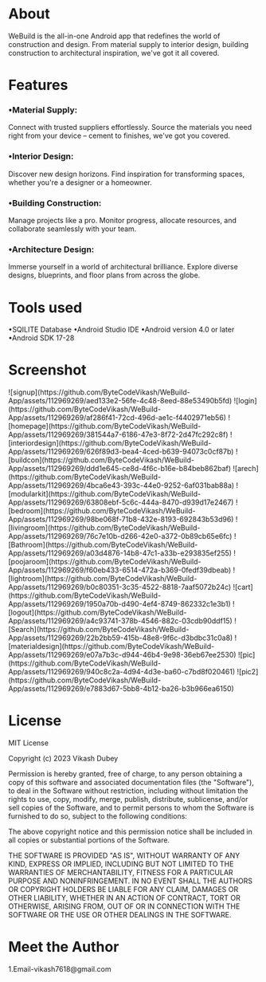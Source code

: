 <h1>About</h1>
WeBuild is the all-in-one Android app that redefines the world of construction and design. From material supply to interior design, building construction to architectural inspiration, we've got it all covered.
<h1>Features</h1>
<h3>•Material Supply:</h3> Connect with trusted suppliers effortlessly. Source the materials you need right from your device – cement to finishes, we've got you covered.
<h3>•Interior Design:</h3> Discover new design horizons. Find inspiration for transforming spaces, whether you're a designer or a homeowner.
<h3>•Building Construction:</h3> Manage projects like a pro. Monitor progress, allocate resources, and collaborate seamlessly with your team.
<h3>•Architecture Design: </h3>Immerse yourself in a world of architectural brilliance. Explore diverse designs, blueprints, and floor plans from across the globe.

<h1>Tools used</h1>
•SQILITE Database
•Android Studio IDE
•Android version 4.0 or later
•Android SDK 17-28

<h1>Screenshot</h1>
![signup](https://github.com/ByteCodeVikash/WeBuild-App/assets/112969269/aed133e2-56fe-4c48-8eed-88e53490b5fd)
![login](https://github.com/ByteCodeVikash/WeBuild-App/assets/112969269/af286f41-72cd-496d-ae1c-f4402971eb56)
![homepage](https://github.com/ByteCodeVikash/WeBuild-App/assets/112969269/381544a7-6186-47e3-8f72-2d47fc292c8f)
![interiordesign](https://github.com/ByteCodeVikash/WeBuild-App/assets/112969269/626f89d3-bea4-4ced-b639-94073c0cf87b)
![buildcon](https://github.com/ByteCodeVikash/WeBuild-App/assets/112969269/ddd1e645-ce8d-4f6c-b16e-b84beb862baf)
![arech](https://github.com/ByteCodeVikash/WeBuild-App/assets/112969269/4bca6e43-393c-44e0-9252-6af031bab88a)
![modularkit](https://github.com/ByteCodeVikash/WeBuild-App/assets/112969269/63808ebf-5c6c-444a-8470-d939d17e2467)
![bedroom](https://github.com/ByteCodeVikash/WeBuild-App/assets/112969269/98be068f-71b8-432e-8193-692843b53d96)
![livingroom](https://github.com/ByteCodeVikash/WeBuild-App/assets/112969269/76c7e10b-d266-42e0-a372-0b89cb65e6fc)
![Bathroom](https://github.com/ByteCodeVikash/WeBuild-App/assets/112969269/a03d4876-14b8-47c1-a33b-e293835ef255)
![poojaroom](https://github.com/ByteCodeVikash/WeBuild-App/assets/112969269/f60eb433-6514-472a-b369-0fedf39dbeab)
![lightroom](https://github.com/ByteCodeVikash/WeBuild-App/assets/112969269/b0c80351-3c35-4522-8818-7aaf5072b24c)
![cart](https://github.com/ByteCodeVikash/WeBuild-App/assets/112969269/1950a70b-d490-4ef4-8749-862332c1e3b1)
![logout](https://github.com/ByteCodeVikash/WeBuild-App/assets/112969269/a4c93741-378b-4546-882c-03cdb90ddf15)
![Search](https://github.com/ByteCodeVikash/WeBuild-App/assets/112969269/22b2bb59-415b-48e8-9f6c-d3bdbc31c0a8)
![materialdesign](https://github.com/ByteCodeVikash/WeBuild-App/assets/112969269/e07a7b3c-d944-46b4-9e98-36eb67ee2530)
![pic](https://github.com/ByteCodeVikash/WeBuild-App/assets/112969269/940c8c2a-4d94-4d3e-ba60-c7bd8f020461)
![pic2](https://github.com/ByteCodeVikash/WeBuild-App/assets/112969269/e7883d67-5bb8-4b12-ba26-b3b966ea6150)

<h1>License</h1>
MIT License

Copyright (c) 2023 Vikash Dubey

Permission is hereby granted, free of charge, to any person obtaining a copy of this software and associated documentation files (the "Software"), to deal in the Software without restriction, including without limitation the rights to use, copy, modify, merge, publish, distribute, sublicense, and/or sell copies of the Software, and to permit persons to whom the Software is furnished to do so, subject to the following conditions:

The above copyright notice and this permission notice shall be included in all copies or substantial portions of the Software.

THE SOFTWARE IS PROVIDED "AS IS", WITHOUT WARRANTY OF ANY KIND, EXPRESS OR IMPLIED, INCLUDING BUT NOT LIMITED TO THE WARRANTIES OF MERCHANTABILITY, FITNESS FOR A PARTICULAR PURPOSE AND NONINFRINGEMENT. IN NO EVENT SHALL THE AUTHORS OR COPYRIGHT HOLDERS BE LIABLE FOR ANY CLAIM, DAMAGES OR OTHER LIABILITY, WHETHER IN AN ACTION OF CONTRACT, TORT OR OTHERWISE, ARISING FROM, OUT OF OR IN CONNECTION WITH THE SOFTWARE OR THE USE OR OTHER DEALINGS IN THE SOFTWARE.

<h1>Meet the Author</h1>
1.Email-vikash7618@gmail.com






